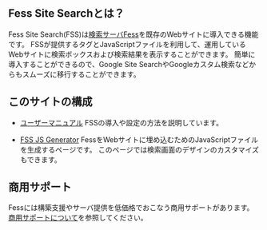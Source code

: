## Fess Site Searchとは？

Fess Site Search(FSS)は[検索サーバFess](http://fess.codelibs.org/ja/)を既存のWebサイトに導入できる機能です。
FSSが提供するタグとJavaScriptファイルを利用して、運用しているWebサイトに検索ボックスおよび検索結果を表示することができます。
簡単に導入することができるので、Google Site SearchやGoogleカスタム検索などからもスムーズに移行することができます。

## このサイトの構成

- [ユーザーマニュアル](/ja/docs/manual)
FSSの導入や設定の方法を説明しています。

- [FSS JS Generator](/generator)
FessをWebサイトに埋め込むためのJavaScriptファイルを生成するページです。
このページでは検索画面のデザインのカスタマイズもできます。

## 商用サポート

Fessには構築支援やサーバ提供を低価格でおこなう商用サポートがあります。
[商用サポートについて](http://fess.codelibs.org/ja/support-services.html)を参照してください。
